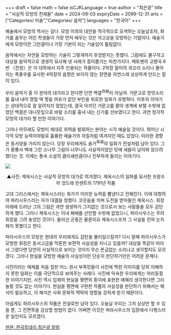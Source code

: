+++
draft = false
math = false
isCJKLanguage = true
author = "최은광"
title = "사실적 모방의 천재들"
date = 2024-09-03
expiryDate = 2099-12-31
arts = ["Categories/ 미술","Categories/ 음악"]
languages = "한국어"
+++

예술에서 모방의 역사는 길다. 모방 이외의 대안을 적극적으로 모색하는 오늘날조차, 화가를 꿈꾸는 어린 학생들이 가장 먼저 배우는 것은 석고상을 모방하는 기법이다. 예술가에게 모방이란 그만큼이나 가장 기본이 되는 기술임이 틀림없다.

음악에서는 자연을 모방하는 기술이 그렇게까지 추앙받지는 못했다. 그럼에도 불구하고 대상을 음악적으로 생생히 묘사해 낸 사례가 흥미롭기는 마찬가지다. 베토벤의 교향곡 6번 〈전원〉은 이 대목에서 자주 인용되는 작품이다. 2악장 말미의 꾀꼬리 소리나 몰아치는 폭풍우를 묘사한 4악장의 음향은 보이지 않는 장면을 자연스레 상상하게 만드는 힘이 있다.

우리 음악가 중 이 분야의 대가라고 한다면 단연 백결<sup>百結</sup>이 아닐까. 거문고로 방앗소리를 흉내 내어 명절 떡 찧을 여유가 없던 부인을 위로한 일화가 유명하다. 이후의 이야기는 상대적으로 잘 알려지지 않았는데, 결국 아끼던 거문고를 팔아 생계에 보탤 수밖에 없었던 백결은 대나뭇잎으로 바람 소리를 흉내 내는 신기를 선보였다고 한다. 과연 청각적 모방의 대가라 할 만한 이야기다.

그러나 아무래도 모방이 제대로 위력을 발휘하는 분야는 시각 예술일 것이다. 뛰어난 시각적 모방 능력이야말로 훌륭한 예술가의 자질처럼 여겨지던 때도 있었다. 이러한 경향은 동서양을 가리지 않는다. 당장 우리에게도 솔거<sup>率居</sup>의 일화가 전설처럼 남아 있다. 그가 황룡사 벽에 그린 소나무 그림이 너무나도 사실적이었던 탓에 새들이 날아와 앉으려 했다는 것. 이제는 통속 소설의 클리셰만큼이나 진부하게 들리는 이야기다.

![](https://cdn.hantoday.net/news/photo/202409/44175_53222_343.jpg)
<center>▲사진: 제욱시스는 사실적 모방의 대가로 여겨졌다. 제욱시스의 일화를 묘사한 프랑수아 앙드레 빈센트의 1791년 작품</center>

고대 그리스에서는 제욱시스라는 화가가 이러한 능력을 뽐냈다고 전해진다. 이에 대항하여 파라시우스라는 자가 대결을 청했다. 코웃음을 치며 도전을 받아들인 제욱시스. 휘장 아래에 드러난 그의 그림은 과연 생생하기 그지없는 것으로서 보는 사람들을 모두 감탄하게 했다. 그러나 제욱시스는 이내 패배를 선언할 수밖에 없었으니, 파라시우스는 무려 휘장을 그려 놓았던 것이다. 둘러선 군중은 물론이요 제욱시스조차 그 사실을 전혀 눈치채지 못했다고 한다.

파라시우스의 모방은 현대의 우리에게도 감탄을 불러일으킬까? 다시 말해 파라시우스가 모방한 휘장은 동서고금을 막론한 보편적 사실성을 지니고 있을까? 대상을 똑같이 따라서 그렸다면 당연히 사실적으로 보이는 것이지 무슨 뜬금없는 소리냐고 생각할지도 모르겠다. 그러나 현실을 모방한 예술의 사실성이란 단순히 판단하기만은 어려운 문제다.

사진이라는 매체를 처음 접한 어느 원시 부족민들이 사진에 찍힌 이미지를 당최 이해하지 못한 일화는 이를 극단적으로 보여주는 사례다. 사진에 익숙한 우리에게는 어리둥절한 이야기지만, 사진 역시 입체의 현실을 평면의 종이에 표현한 매체라 생각한다면 그리 놀랄 것도 없는 이야기다. 현실을 평면에 구현한 작품의 사실성을 판단하기 위해서는 해석이 필요하고, 이 해석은 사회 문화적 맥락의 영향을 강하게 받기 때문이다.

아쉽게도 파라시우스의 작품은 전설로만 남아 있다. 오늘날 우리는 그저 상상만 할 수 있을 뿐, 그 진면목을 감상할 방법이 없다. 어쩌면 이것은 파라시우스의 입장에서 다행스러운 일인지도 모르겠다.

<a href="https://www.hantoday.net/news/articleView.html?idxno=44175" target="_blank" rel="noopener noreferrer">원문: 한국투데이 최은광 칼럼</a>